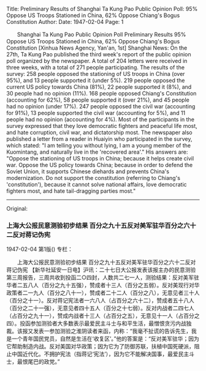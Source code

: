 Title: Preliminary Results of Shanghai Ta Kung Pao Public Opinion Poll: 95% Oppose US Troops Stationed in China, 62% Oppose Chiang's Bogus Constitution
Author: 
Date: 1947-02-04
Page: 1

　　Shanghai Ta Kung Pao Public Opinion Poll Preliminary Results
    95% Oppose US Troops Stationed in China, 62% Oppose Chiang's Bogus Constitution
    [Xinhua News Agency, Yan'an, 1st] Shanghai News: On the 27th, Ta Kung Pao published the third week's report of the public opinion poll organized by the newspaper. A total of 204 letters were received in three weeks, with a total of 271 people participating. The results of the survey: 258 people opposed the stationing of US troops in China (over 95%), and 13 people supported it (under 5%). 219 people opposed the current US policy towards China (81%), 22 people supported it (8%), and 30 people had no opinion (11%). 168 people opposed Chiang's Constitution (accounting for 62%), 58 people supported it (over 21%), and 45 people had no opinion (under 17%). 247 people opposed the civil war (accounting for 91%), 13 people supported the civil war (accounting for 5%), and 11 people had no opinion (accounting for 4%). Most of the participants in the survey expressed that they love democratic fighters and peaceful life most, and hate corruption, civil war, and dictatorship most. The newspaper also published a letter from a reader in Huaiyin who participated in the survey, which stated: "I am telling you without lying, I am a young member of the Kuomintang, and naturally live in the 'recovered area'." His answers are: "Oppose the stationing of US troops in China; because it helps create civil war. Oppose the US policy towards China; because in order to defend the Soviet Union, it supports Chinese diehards and prevents China's modernization. Do not support the constitution (referring to Chiang's 'constitution'), because it cannot solve national affairs, love democratic fighters most, and hate tail-dragging parties most."



<hr /> 

Original: 


### 上海大公报民意测验初步结果  百分之九十五反对美军驻华百分之六十二反对蒋记伪宪

1947-02-04
第1版()
专栏：

　　上海大公报民意测验初步结果
    百分之九十五反对美军驻华百分之六十二反对蒋记伪宪
    【新华社延安一日电】沪讯：二十七日大公报发表该报主办的民意测验第三周报告，三周共收到投函二○四封，人数共二七一人，测验结果：反对美军驻华者二五八人（百分之九十五强），赞成者十三人（百分之五弱）。反对美现行对华政策者二一九人（百分之八十一），赞成者二十二人（百分之八），无意见者三十人（百分之十一）。反对蒋记宪法者一六八人（占百分之六十二），赞成者五十八人（百分之二十一强），无意见者四十五人（百分之十七弱）。反对内战者二四七人（占百分之九十一），赞成内战者十三人（占百分之五），无意见十一人（占百分之四）。投函参加测验者大多数表示最爱民主斗士与和平生活，最憎恨贪污内战独裁。该报又发表一参加测验之淮阴读者来函，内称：“我毫不扯谎的告诉先生，我是一个青年国民党员，自然是生活在‘收复区’。”他的答案是：“反对美军驻华；因为它帮助制造内战。反对美国对华政策；因为它为了防御苏联，扶植中国死硬派，阻止中国近代化。不拥护宪法（指蒋记‘宪法’），因为它不能解决国事，最爱民主斗士，最恨尾巴的政党。”
